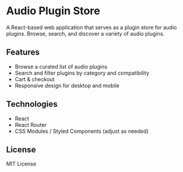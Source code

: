 # Audio Plugin Store

A React-based web application that serves as a plugin store for audio plugins. Browse, search, and discover a variety of audio plugins.

## Features
- Browse a curated list of audio plugins
- Search and filter plugins by category and compatibility
- Cart & checkout
- Responsive design for desktop and mobile

## Technologies
- React
- React Router
- CSS Modules / Styled Components (adjust as needed)

## License
MIT License
